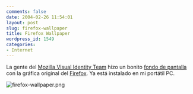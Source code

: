 ```yaml
---
comments: false
date: 2004-02-26 11:54:01
layout: post
slug: firefox-wallpaper
title: Firefox Wallpaper
wordpress_id: 1549
categories:
- Internet
---
```


La gente del [Mozilla Visual Identity Team](http://www.mozillazine.org/talkback.html?article=4319) hizo un bonito [fondo de pantalla](http://www.hicksdesign.co.uk/downloads/firefox/jpgs/ff_1024_768.png) con la gráfica original del [Firefox](http://www.mozilla.org/products/firefox/). Ya está instalado en mi portátil PC.





![firefox-wallpaper.png](http://www.minid.net/images/firefox-wallpaper.png)




 
